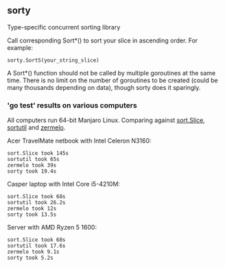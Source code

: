 ## sorty
Type-specific concurrent sorting library

Call corresponding Sort\*() to sort your slice in ascending order. For example:
```
sorty.SortS(your_string_slice)
```
A Sort\*() function should not be called by multiple goroutines at the same time. There is no limit on the number of goroutines to be created \(could be many thousands depending on data\), though sorty does it sparingly.

### 'go test' results on various computers
All computers run 64-bit Manjaro Linux. Comparing against [sort.Slice](https://golang.org/pkg/sort), [sortutil](https://github.com/twotwotwo/sorts) and [zermelo](github.com/shawnsmithdev/zermelo).

Acer TravelMate netbook with Intel Celeron N3160:
```
sort.Slice took 145s
sortutil took 65s
zermelo took 39s
sorty took 19.4s
```

Casper laptop with Intel Core i5-4210M:
```
sort.Slice took 68s
sortutil took 26.2s
zermelo took 12s
sorty took 13.5s
```

Server with AMD Ryzen 5 1600:
```
sort.Slice took 68s
sortutil took 17.6s
zermelo took 9.1s
sorty took 5.2s
```

